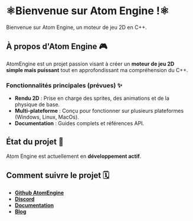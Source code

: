 # ⚛️Bienvenue sur Atom Engine !⚛️&#x20;

Bienvenue sur Atom Engine, un moteur de jeu 2D en C++.&#x20;

## À propos d'Atom Engine 🎮

AtomEngine est un projet passion visant à créer un **moteur de jeu 2D simple mais puissant** tout en approfondissant ma compréhension du C++.&#x20;

### Fonctionnalités principales (prévues) ✨

- **Rendu 2D** : Prise en charge des sprites, des animations et de la physique de base.
- **Multi-plateforme** : Conçu pour fonctionner sur plusieurs plateformes (Windows, Linux, MacOs).
- **Documentation** : Guides complets et références API.

## État du projet 🚧

Atom Engine est actuellement en **développement actif**.

## Comment suivre le projet 🗓️

- **[Github AtomEngine](https://github.com/AtomOrganization/AtomEngine)**
- **[Discord](https://discord.gg/j6qHgqWg5J)**
- **[Documentation](https://atomorganization.github.io/AtomDoc/)**
- **[Blog](https://atomorganization.github.io/AtomDoc/)**

